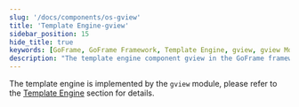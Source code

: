 ```yaml
---
slug: '/docs/components/os-gview'
title: 'Template Engine-gview'
sidebar_position: 15
hide_title: true
keywords: [GoFrame, GoFrame Framework, Template Engine, gview, gview Module, Core Component, Template Engine Implementation, Module Implementation, gview Usage, gview Functionality]
description: "The template engine component gview in the GoFrame framework is detailed, explaining the functions and usage methods of the gview module. By explaining the core component template engine, it helps users understand and apply the gview module to achieve complex template engine functionalities."
---
```


The template engine is implemented by the `gview` module, please refer to the [Template Engine](../../核心组件/模板引擎/模板引擎.md) section for details.